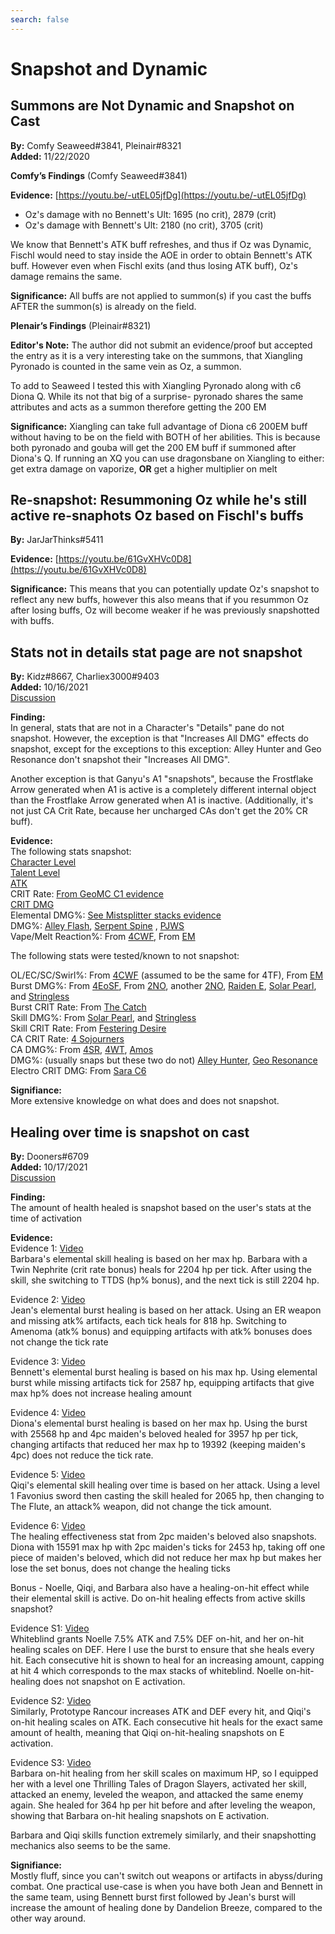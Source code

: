 ```yaml
---
search: false
---
```


# Snapshot and Dynamic

## Summons are Not Dynamic and Snapshot on Cast

**By:** Comfy Seaweed\#3841, Pleinair\#8321  
**Added:** 11/22/2020

**Comfy’s Findings** \(Comfy Seaweed\#3841\)

**Evidence:** [https://youtu.be/-utEL05jfDg](https://youtu.be/-utEL05jfDg)

* Oz's damage with no Bennett's Ult: 1695 \(no crit\), 2879 \(crit\)
* Oz's damage with Bennett's Ult: 2180 \(no crit\), 3705 \(crit\)

We know that Bennett's ATK buff refreshes, and thus if Oz was Dynamic, Fischl would need to stay inside the AOE in order to obtain Bennett's ATK buff. However even when Fischl exits \(and thus losing ATK buff\), Oz's damage remains the same.

**Significance:** All buffs are not applied to summon\(s\) if you cast the buffs AFTER the summon\(s\) is already on the field.

**Plenair’s Findings** \(Pleinair\#8321\)

**Editor's Note:** The author did not submit an evidence/proof but accepted the entry as it is a very interesting take on the summons, that Xiangling Pyronado is counted in the same vein as Oz, a summon.

To add to Seaweed I tested this with Xiangling Pyronado along with c6 Diona Q. While its not that big of a surprise- pyronado shares the same attributes and acts as a summon therefore getting the 200 EM

**Significance:** Xiangling can take full advantage of Diona c6 200EM buff without having to be on the field with BOTH of her abilities. This is because both pyronado and gouba will get the 200 EM buff if summoned after Diona's Q. If running an XQ you can use dragonsbane on Xiangling to either: get extra damage on vaporize, **OR** get a higher multiplier on melt

## Re-snapshot: Resummoning Oz while he's still active re-snaphots Oz based on Fischl's buffs

**By:** JarJarThinks\#5411

**Evidence:** [https://youtu.be/61GvXHVc0D8](https://youtu.be/61GvXHVc0D8)

**Significance:** This means that you can potentially update Oz's snapshot to reflect any new buffs, however this also means that if you resummon Oz after losing buffs, Oz will become weaker if he was previously snapshotted with buffs.


## Stats not in details stat page are not snapshot

**By:** Kidz\#8667, Charliex3000\#9403  
**Added:** 10/16/2021  
[Discussion](https://tickettool.xyz/direct?url=https://cdn.discordapp.com/attachments/872757681826435132/899103401432989736/transcript-stats-not-in-details-stat-page-are-not-snapshot.html)  

**Finding:**  
In general, stats that are not in a Character's "Details" pane do not snapshot. However, the exception is that "Increases All DMG" effects do snapshot, except for the exceptions to this exception: Alley Hunter and Geo Resonance don't snapshot their "Increases All DMG".

Another exception is that Ganyu's A1 "snapshots", because the Frostflake Arrow generated when A1 is active is a completely different internal object than the Frostflake Arrow generated when A1 is inactive. (Additionally, it's not just CA Crit Rate, because her uncharged CAs don't get the 20% CR buff).

**Evidence:**  
The following stats snapshot:  
[Character Level](https://youtu.be/XLRbNlErGCA)  
[Talent Level](https://youtu.be/aJGU1syC_cs)  
[ATK](https://library.keqingmains.com/evidence/mechanics/gameplay-mechanicssnapshot-and-dynamic#summons-are-not-dynamic-and-snapshot-on-cast)  
CRIT Rate: [From GeoMC C1 evidence](https://youtu.be/DBMJEKuABes)  
[CRIT DMG](https://youtu.be/A__SJDUmfhY)  
Elemental DMG%: [See Mistsplitter stacks evidence](https://docs.google.com/spreadsheets/d/12wOAIniEr5D4MvmMU4MwxTm4LxaNUpFAAl6g1iAaLhY/edit#gid=0)  
DMG%: [Alley Flash](https://youtu.be/PR5ZxqHsLOo), [Serpent Spine](https://youtu.be/5FG_OEG8iYA) , [PJWS](https://www.youtube.com/watch?v=muUSsL8gxwU)  
Vape/Melt Reaction%: From [4CWF](https://youtu.be/LTuTDhRyZZw), From [EM](https://library.keqingmains.com/evidence/mechanics/gameplay-mechanics/snapshot-and-dynamic#summons-are-not-dynamic-and-snapshot-on-cast)  

The following stats were tested/known to not snapshot:

OL/EC/SC/Swirl%: From [4CWF](https://imgur.com/a/bYtzhH9) \(assumed to be the same for 4TF\), From [EM](https://youtu.be/YkdpSYT9ut0)
Burst DMG%: From [4EoSF](https://library.keqingmains.com/mechanics/equipment/weapons/polearms#engulfing-lightning), From [2NO](https://youtu.be/b0qlPkzjqX0), another [2NO](https://youtu.be/kZ6yBFfnO5M), [Raiden E](https://youtu.be/gNfQm_RQO84), [Solar Pearl](https://youtu.be/5yfQaDVafT8), and [Stringless](https://youtu.be/eG-zOxwdzHw)  
Burst CRIT Rate: From [The Catch](https://youtu.be/e5TM7PlOeDw)  
Skill DMG%: From [Solar Pearl](https://youtu.be/5yfQaDVafT8), and [Stringless](https://youtu.be/vhm1OAFgGA4)  
Skill CRIT Rate: From [Festering Desire](https://youtu.be/0U32uJludm8)  
CA CRIT Rate: [4 Sojourners](https://youtu.be/bwIxrzUnhPE)  
CA DMG%: From [4SR](https://youtu.be/fc8pdCPxTRU), [4WT](https://youtu.be/G0F9SThwDrk), [Amos](https://youtu.be/jWxUvehP47I)  
DMG%: (usually snaps but these two do not) [Alley Hunter](https://youtu.be/GMZtnuvn3X0), [Geo Resonance](https://youtu.be/TpBFUvREWGo)  
Electro CRIT DMG: From [Sara C6](https://www.youtube.com/watch?v=r4ENm19DOPY)  

**Signifiance:**  
More extensive knowledge on what does and does not snapshot.

## Healing over time is snapshot on cast

**By:** Dooners#6709  
**Added:** 10/17/2021  
[Discussion](https://tickettool.xyz/direct?url=https://cdn.discordapp.com/attachments/894400995554127882/899195834686636073/transcript-healing-over-time-is-snapshot-on-cast.html)  

**Finding:**  
The amount of health healed is snapshot based on the user's stats at the time of activation

**Evidence:**  
Evidence 1: [Video](https://youtu.be/PfNrhAX6wAQ)  
Barbara's elemental skill healing is based on her max hp. Barbara with a Twin Nephrite (crit rate bonus) heals for 2204 hp per tick. After using the skill, she switching to TTDS (hp% bonus), and the next tick is still 2204 hp.

Evidence 2: [Video](https://youtu.be/xG_V_Mhj0LI)  
Jean's elemental burst healing is based on her attack. Using an ER weapon and missing atk% artifacts, each tick heals for 818 hp. Switching to Amenoma (atk% bonus) and equipping artifacts with atk% bonuses does not change the tick rate

Evidence 3: [Video](https://youtu.be/o1IPLUndpZc)  
Bennett's elemental burst healing is based on his max hp. Using elemental burst while missing artifacts tick for 2587 hp, equipping artifacts that give max hp% does not increase healing amount

Evidence 4: [Video](https://youtu.be/ieM7cBJBq2M)  
Diona's elemental burst healing is based on her max hp. Using the burst with 25568 hp and 4pc maiden's beloved healed for 3957 hp per tick, changing artifacts that reduced her max hp to 19392 (keeping maiden's 4pc) does not reduce the tick rate.

Evidence 5: [Video](https://youtu.be/jzn3R6p_LJQ)  
Qiqi's elemental skill healing over time is based on her attack. Using a level 1 Favonius sword then casting the skill healed for 2065 hp, then changing to The Flute, an attack% weapon, did not change the tick amount.

Evidence 6: [Video](https://youtu.be/6_VfeWEM-zE)  
The healing effectiveness stat from 2pc maiden's beloved also snapshots. Diona with 15591 max hp with 2pc maiden's ticks for 2453 hp, taking off one piece of maiden's beloved, which did not reduce her max hp but makes her lose the set bonus, does not change the healing ticks

Bonus - Noelle, Qiqi, and Barbara also have a healing-on-hit effect while their elemental skill is active. Do on-hit healing effects from active skills snapshot?

Evidence S1: [Video](https://youtu.be/N41DVWpP8z8)  
Whiteblind grants Noelle 7.5% ATK and 7.5% DEF on-hit, and her on-hit healing scales on DEF. Here I use the burst to ensure that she heals every hit. Each consecutive hit is shown to heal for an increasing amount, capping at hit 4 which corresponds to the max stacks of whiteblind. Noelle on-hit-healing does not snapshot on E activation. 

Evidence S2: [Video](https://youtu.be/0zb7wmWQjX4)  
Similarly, Prototype Rancour increases ATK and DEF every hit, and Qiqi's on-hit healing scales on ATK. Each consecutive hit heals for the exact same amount of health, meaning that Qiqi on-hit-healing snapshots on E activation.

Evidence S3: [Video](https://youtu.be/EbGt_n5_Qrk)  
Barbara on-hit healing from her skill scales on maximum HP, so I equipped her with a level one Thrilling Tales of Dragon Slayers, activated her skill, attacked an enemy, leveled the weapon, and attacked the same enemy again. She healed for 364 hp per hit before and after leveling the weapon, showing that Barbara on-hit healing snapshots on E activation. 

Barbara and Qiqi skills function extremely similarly, and their snapshotting mechanics also seems to be the same. 

**Signifiance:**  
Mostly fluff, since you can't switch out weapons or artifacts in abyss/during combat. One practical use-case is when you have both Jean and Bennett in the same team, using Bennett burst first followed by Jean's burst will increase the amount of healing done by Dandelion Breeze, compared to the other way around.
